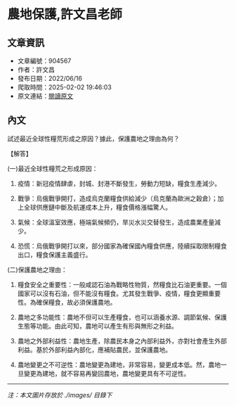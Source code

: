 # 農地保護,許文昌老師

## 文章資訊
- 文章編號：904567
- 作者：許文昌
- 發布日期：2022/06/16
- 爬取時間：2025-02-02 19:46:03
- 原文連結：[閱讀原文](https://real-estate.get.com.tw/Columns/detail.aspx?no=904567)

## 內文
試述最近全球性糧荒形成之原因？據此，保護農地之理由為何？

【解答】

(一)最近全球性糧荒之形成原因：

1. 疫情：新冠疫情肆虐，封城、封港不斷發生，勞動力短缺，糧食生產減少。

2. 戰爭：烏俄戰爭開打，造成烏克蘭糧食供給減少（烏克蘭為歐洲之穀倉）；加上全球供應鏈中斷及航運成本上升，糧食價格漲幅驚人。

3. 氣候：全球溫室效應，極端氣候頻仍，旱災水災交替發生，造成農業產量減少。

4. 恐慌：烏俄戰爭開打以來，部分國家為確保國內糧食供應，陸續採取限制糧食出口，糧食保護主義盛行。

(二)保護農地之理由：

1. 糧食安全之重要性：一般咸認石油為戰略性物質，然糧食比石油更重要。一個國家可以沒有石油，但不能沒有糧食。尤其發生戰爭、疫情，糧食更顯重要性。為確保糧食，故必須保護農地。

2. 農地之多功能性：農地不但可以生產糧食，也可以涵養水源、調節氣候、保護生態等功能。由此可知，農地可以產生有形與無形之利益。

3. 農地之外部利益性：農地生產，除農民本身之內部利益外，亦對社會產生外部利益。基於外部利益內部化，應補貼農民，並保護農地。

4. 農地變更之不可逆性：農地變更為建地，非常容易，變更成本低。然，農地一旦變更為建地，就不容易再變回農地，農地變更具有不可逆性。

---
*注：本文圖片存放於 ./images/ 目錄下*
